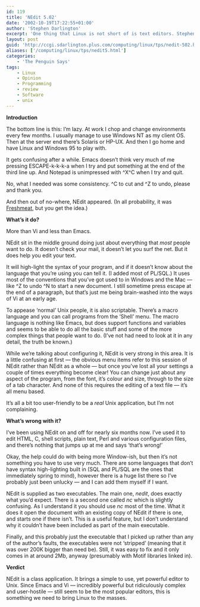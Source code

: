 ```yaml
---
id: 119
title: 'NEdit 5.02'
date: '2002-10-19T17:22:55+01:00'
author: 'Stephen Darlington'
excerpt: 'One thing that Linux is not short of is text editors. Stephen Darlington takes a look at an increasingly popular alternative to the Unix stalwarts Vi and Emacs. '
layout: post
guid: 'http://ccgi.sdarlington.plus.com/computing/linux/tps/nedit-502.html'
aliases: ['/computing/linux/tps/nedit5.html']
categories:
    - 'The Penguin Says'
tags:
    - Linux
    - Opinion
    - Programming
    - review
    - Software
    - unix
---
```


**Introduction**

The bottom line is this: I’m lazy. At work I chop and change environments every few months. I usually manage to use Windows NT as my client OS. Then at the server end there’s Solaris or HP-UX. And then I go home and have Linux and Windows 95 to play with.

It gets confusing after a while. Emacs doesn’t think very much of me pressing ESCAPE-k-k-k-a when I try and put something at the end of the third line up. And Notepad is unimpressed with ^X^C when I try and quit.

No, what I needed was some consistency. ^C to cut and ^Z to undo, please and thank you.

And then out of no-where, NEdit appeared. (In all probability, it was [Freshmeat](http://freshmeat.net), but you get the idea.)

**What’s it do?**

More than Vi and less than Emacs.

NEdit sit in the middle ground doing just about everything that *most* people want to do. It doesn’t check your mail, it doesn’t let you surf the net. But it does help you edit your text.

It will high-light the syntax of your program, and if it doesn’t know about the language that you’re using you can tell it. (I added most of PL/SQL.) It uses most of the conventions that you’ve got used to in Windows and the Mac — like ^Z to undo ^N to start a new document. I still sometime press escape at the end of a paragraph, but that’s just me being brain-washed into the ways of Vi at an early age.

To appease ‘normal’ Unix people, it is also scriptable. There’s a macro language and you can call programs from the ‘Shell’ menu. The macro language is nothing like Emacs, but does support functions and variables and seems to be able to do all the basic stuff and some of the more complex things that people want to do. (I’ve not had need to look at it in any detail, the truth be known.)

While we’re talking about configuring it, NEdit is very strong in this area. It is a little confusing at first — the obvious menu items refer to this session of NEdit rather than NEdit as a whole — but once you’ve lost all your settings a couple of times everything become clear! You can change just about any aspect of the program, from the font, it’s colour and size, through to the size of a tab character. And none of this requires the editing of a text file — it’s all menu based.

It’s all a bit too user-friendly to be a *real* Unix application, but I’m not complaining.

**What’s wrong with it?**

I’ve been using NEdit on and off for nearly six months now. I’ve used it to edit HTML, C, shell scripts, plain text, Perl and various configuration files, and there’s nothing that jumps up at me and says ‘that’s wrong!’

Okay, the help could do with being more Window-ish, but then it’s not something you have to use very much. There are some languages that don’t have syntax high-lighting built in (SQL and PL/SQL are the ones that immediately spring to mind), however there is a huge list there so I’ve probably just been unlucky — and I can add them myself if I want.

NEdit is supplied as two executables. The main one, *nedit*, does exactly what you’d expect. There is a second one called *nc* which is slightly confusing. As I understand it you should use *nc* most of the time. What it does it open the document with an existing copy of NEdit if there is one, and starts one if there isn’t. This is a useful feature, but I don’t understand why it couldn’t have been included as part of the main executable.

Finally, and this probably just the executable that I picked up rather than any of the author’s faults, the executables were not ‘stripped’ (meaning that it was over 200K bigger than need be). Still, it was easy to fix and it only comes in at around 2Mb, anyway (presumably with Motif libraries linked in).

**Verdict**

NEdit is a class application. It brings a simple to use, yet powerful editor to Unix. Since Emacs and Vi — incredibly powerful but ridiculously complex and user-hostile — still seem to be the most popular editors, this is something we need to bring Linux to the masses.